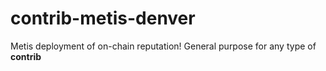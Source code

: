 # contrib-metis-denver
Metis deployment of on-chain reputation! General purpose for any type of **contrib**

